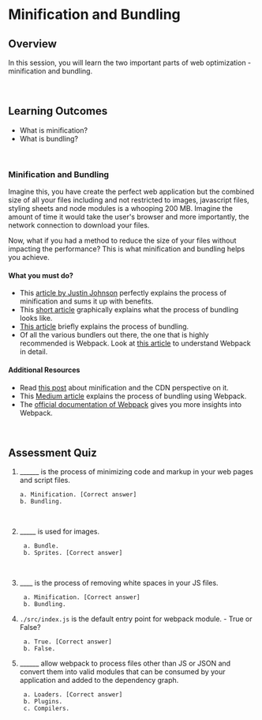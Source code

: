 # **Minification and Bundling**

## Overview

In this session, you will learn the two important parts of web optimization - minification and bundling.

<br />

## Learning Outcomes

- What is minification?
- What is bundling?

<br />

### Minification and Bundling

Imagine this, you have create the perfect web application but the combined size of all your files including and not restricted to images, javascript files, styling sheets and node modules is a whooping 200 MB. Imagine the amount of time it would take the user's browser and more importantly, the network connection to download your files. 

Now, what if you had a method to reduce the size of your files without impacting the performance? This is what minification and bundling helps you achieve.

#### What you must do?

- This [article by Justin Johnson](https://blog.stackpath.com/glossary-minification/) perfectly explains the process of minification and sums it up with benefits.
- This [short article](http://vswebessentials.com/features/bundling) graphically explains what the process of bundling looks like.
- [This article](https://www.sitepoint.com/javascript-modules-bundling-transpiling/) briefly explains the process of bundling.
- Of all the various bundlers out there, the one that is highly recommended is Webpack. Look at [this article](https://tutorialzine.com/2017/04/learn-webpack-in-15-minutes) to understand Webpack in detail.


#### Additional Resources

- Read [this post](https://www.imperva.com/learn/performance/minification/) about minification and the CDN perspective on it.
- This [Medium article](https://medium.com/better-programming/modern-approach-of-javascript-bundling-with-webpack-3b7b3e5f4e7) explains the process of bundling using Webpack.
- The [official documentation of Webpack](https://webpack.js.org/concepts/) gives you more insights into Webpack.

<br />

## Assessment Quiz

1. ______ is the process of minimizing code and markup in your web pages and script files.

       a. Minification. [Correct answer]
       b. Bundling.

<br />

2. _____ is used for images.

        a. Bundle.
        b. Sprites. [Correct answer]

<br />

3. ____ is the process of removing white spaces in your JS files.

        a. Minification. [Correct answer]
        b. Bundling.


4. ```./src/index.js``` is the default entry point for webpack module. - True or False?

        a. True. [Correct answer]
        b. False.


5. ______ allow webpack to process files other than JS or JSON and convert them into valid modules that can be consumed by your application and added to the dependency graph.

        a. Loaders. [Correct answer]
        b. Plugins.
        c. Compilers.